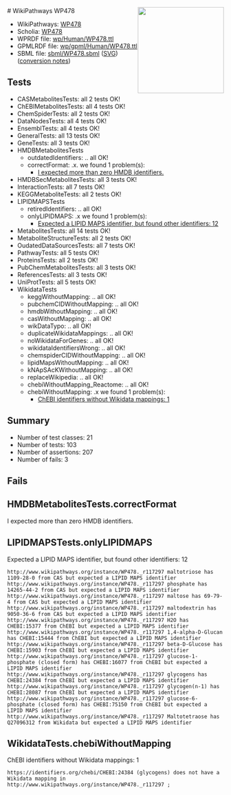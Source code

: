 <img style="float: right; width: 200px" src="../logo.png" />
# WikiPathways WP478

* WikiPathways: [WP478](https://identifiers.org/wikipathways:WP478)
* Scholia: [WP478](https://scholia.toolforge.org/wikipathways/WP478)
* WPRDF file: [wp/Human/WP478.ttl](../wp/Human/WP478.ttl)
* GPMLRDF file: [wp/gpml/Human/WP478.ttl](../wp/gpml/Human/WP478.ttl)
* SBML file: [sbml/WP478.sbml](../sbml/WP478.sbml) ([SVG](../sbml/WP478.svg)) ([conversion notes](../sbml/WP478.txt))

## Tests
* CASMetabolitesTests: all 2 tests OK!
* ChEBIMetabolitesTests: all 4 tests OK!
* ChemSpiderTests: all 2 tests OK!
* DataNodesTests: all 4 tests OK!
* EnsemblTests: all 4 tests OK!
* GeneralTests: all 13 tests OK!
* GeneTests: all 3 tests OK!
* HMDBMetabolitesTests
    * outdatedIdentifiers: .. all OK!
    * correctFormat: .x. we found 1 problem(s):
        * [I expected more than zero HMDB identifiers.](#ad154c1e)
* HMDBSecMetabolitesTests: all 3 tests OK!
* InteractionTests: all 7 tests OK!
* KEGGMetaboliteTests: all 2 tests OK!
* LIPIDMAPSTests
    * retiredIdentifiers: .. all OK!
    * onlyLIPIDMAPS: .x we found 1 problem(s):
        * [Expected a LIPID MAPS identifier, but found other identifiers: 12](#d0bfb67a)
* MetabolitesTests: all 14 tests OK!
* MetaboliteStructureTests: all 2 tests OK!
* OudatedDataSourcesTests: all 7 tests OK!
* PathwayTests: all 5 tests OK!
* ProteinsTests: all 2 tests OK!
* PubChemMetabolitesTests: all 3 tests OK!
* ReferencesTests: all 3 tests OK!
* UniProtTests: all 5 tests OK!
* WikidataTests
    * keggWithoutMapping: .. all OK!
    * pubchemCIDWithoutMapping: .. all OK!
    * hmdbWithoutMapping: .. all OK!
    * casWithoutMapping: .. all OK!
    * wikDataTypo: .. all OK!
    * duplicateWikidataMappings: .. all OK!
    * noWikidataForGenes: .. all OK!
    * wikidataIdentifiersWrong: .. all OK!
    * chemspiderCIDWithoutMapping: .. all OK!
    * lipidMapsWithoutMapping: .. all OK!
    * kNApSAcKWithoutMapping: .. all OK!
    * replaceWikipedia: .. all OK!
    * chebiWithoutMapping_Reactome: .. all OK!
    * chebiWithoutMapping: .x we found 1 problem(s):
        * [ChEBI identifiers without Wikidata mappings: 1](#a8d554cd)


## Summary

* Number of test classes: 21
* Number of tests: 103
* Number of assertions: 207
* Number of fails: 3

## Fails

<a name="ad154c1e" />

## HMDBMetabolitesTests.correctFormat

I expected more than zero HMDB identifiers.
<a name="d0bfb67a" />

## LIPIDMAPSTests.onlyLIPIDMAPS

Expected a LIPID MAPS identifier, but found other identifiers: 12
```
http://www.wikipathways.org/instance/WP478._r117297 maltotriose has 1109-28-0 from CAS but expected a LIPID MAPS identifier
http://www.wikipathways.org/instance/WP478._r117297 phosphate has 14265-44-2 from CAS but expected a LIPID MAPS identifier
http://www.wikipathways.org/instance/WP478._r117297 maltose has 69-79-4 from CAS but expected a LIPID MAPS identifier
http://www.wikipathways.org/instance/WP478._r117297 maltodextrin has 9050-36-6 from CAS but expected a LIPID MAPS identifier
http://www.wikipathways.org/instance/WP478._r117297 H2O has CHEBI:15377 from ChEBI but expected a LIPID MAPS identifier
http://www.wikipathways.org/instance/WP478._r117297 1,4-alpha-D-Glucan has CHEBI:15444 from ChEBI but expected a LIPID MAPS identifier
http://www.wikipathways.org/instance/WP478._r117297 beta-D-Glucose has CHEBI:15903 from ChEBI but expected a LIPID MAPS identifier
http://www.wikipathways.org/instance/WP478._r117297 glucose-1-phosphate (closed form) has CHEBI:16077 from ChEBI but expected a LIPID MAPS identifier
http://www.wikipathways.org/instance/WP478._r117297 glycogens has CHEBI:24384 from ChEBI but expected a LIPID MAPS identifier
http://www.wikipathways.org/instance/WP478._r117297 glycogen(n-1) has CHEBI:28087 from ChEBI but expected a LIPID MAPS identifier
http://www.wikipathways.org/instance/WP478._r117297 glucose-6-phosphate (closed form) has CHEBI:75150 from ChEBI but expected a LIPID MAPS identifier
http://www.wikipathways.org/instance/WP478._r117297 Maltotetraose has Q27096312 from Wikidata but expected a LIPID MAPS identifier
```

<a name="a8d554cd" />

## WikidataTests.chebiWithoutMapping

ChEBI identifiers without Wikidata mappings: 1
```
https://identifiers.org/chebi/CHEBI:24384 (glycogens) does not have a Wikidata mapping in http://www.wikipathways.org/instance/WP478._r117297 ; 
```

